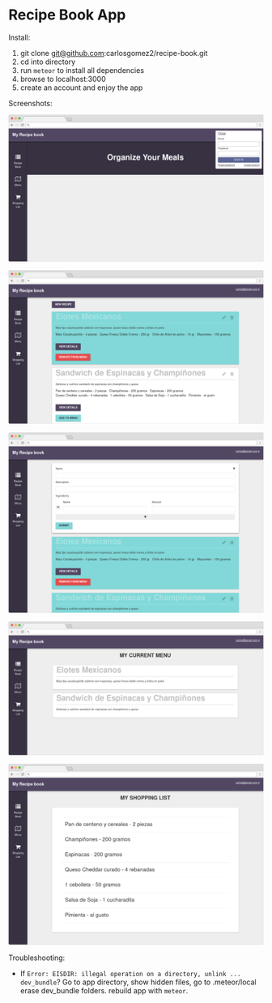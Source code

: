 # Recipe Book App

Install:

1. git clone git@github.com:carlosgomez2/recipe-book.git
2. cd into directory
3. run `meteor` to install all dependencies
4. browse to localhost:3000
5. create an account and enjoy the app

Screenshots:

![login](frame-login-signin.png)

![dashboard](frame-dashboard.png)

![new recipe](frame-new-recipe.png)

![current menu](frame-current-menu.png)

![shopping list](frame-shopping-list.png)

Troubleshooting:

- If `Error: EISDIR: illegal operation on a directory, unlink ... dev_bundle`? Go to app directory, show hidden files, go to .meteor/local erase dev_bundle folders. rebuild app with `meteor`.
